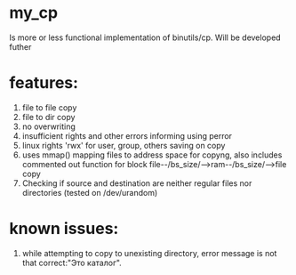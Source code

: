# my_cp
Is more or less functional implementation of binutils/cp. Will be developed futher
# features:
1) file to file copy
2) file to dir copy
3) no overwriting
4) insufficient rights and other errors informing using perror
6) linux rights 'rwx' for user, group, others saving on copy
7) uses mmap() mapping files to address space for copyng, also includes commented out function for block file--/bs_size/-->ram--/bs_size/-->file copy
8) Checking if source and destination are neither regular files nor directories (tested on /dev/urandom)

# known issues:
1) while attempting to copy to unexisting directory, error message is not that correct:"Это каталог".

